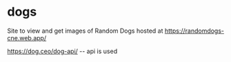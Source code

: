 # dogs

Site to view and get images of Random Dogs hosted at https://randomdogs-cne.web.app/

https://dog.ceo/dog-api/ -- api is used
